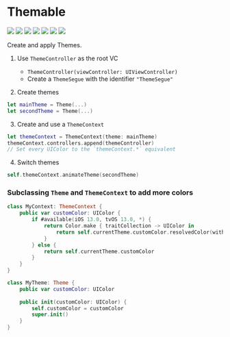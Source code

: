 # Themable

[![](https://img.shields.io/badge/Swift-5.0-orange.svg)][1]
[![](https://img.shields.io/badge/Xcode-12+-green.svg)][1]
[![](https://img.shields.io/badge/macOS-10.9+-blue.svg)][1]
[![](https://img.shields.io/badge/iOS-8+-blue.svg)][1]
[![](https://img.shields.io/badge/tvOS-9+-blue.svg)][1]
[![](https://img.shields.io/badge/watchOS-2+-blue.svg)][1]
[![](https://img.shields.io/badge/macCatalyst-13+-blue.svg)][1]

Create and apply Themes.

[1]: https://swift.org/download/#releases

1. Use `ThemeController` as the root VC

    - `ThemeController(viewController: UIViewController)`
    - Create a `ThemeSegue` with the identifier `"ThemeSegue"`

2. Create themes

 ```swift
let mainTheme = Theme(...)
let secondTheme = Theme(...)
```

3. Create and use a `ThemeContext`

 ```swift
let themeContext = ThemeContext(theme: mainTheme)
themeContext.controllers.append(themeController)
// Set every UIColor to the `themeContext.*` equivalent
```

4. Switch themes

 ```swift
self.themeContext.animateTheme(secondTheme)
```

### Subclassing `Theme` and `ThemeContext` to add more colors

```swift
class MyContext: ThemeContext {
	public var customColor: UIColor {
		if #available(iOS 13.0, tvOS 13.0, *) {
			return Color.make { traitCollection -> UIColor in
				return self.currentTheme.customColor.resolvedColor(with: traitCollection)
			}
		} else {
			return self.currentTheme.customColor
		}
	}
}
```

```swift
class MyTheme: Theme {
	public var customColor: UIColor
	
	public init(customColor: UIColor) {
		self.customColor = customColor
		super.init()
	}
}
```

